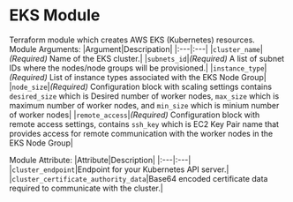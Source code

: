 # EKS Module
Terraform module which creates AWS EKS (Kubernetes) resources. \
Module Arguments:
|Argument|Descripation|
|:---|:---|
|`cluster_name`|*(Required)* Name of the EKS cluster.|
|`subnets_id`|*(Required)* A list of subnet IDs where the nodes/node groups will be provisioned.|
|`instance_type`|*(Required)* List of instance types associated with the EKS Node Group|
|`node_size`|*(Required)* Configuration block with scaling settings contains `desired_size` which is Desired number of worker nodes, `max_size` which is maximum number of worker nodes, and `min_size` which is minium number of worker nodes|
|`remote_access`|*(Required)* Configuration block with remote access settings, contains `ssh_key` which is EC2 Key Pair name that provides access for remote communication with the worker nodes in the EKS Node Group|

Module Attribute:
|Attribute|Description|
|:---|:---|
|`cluster_endpoint`|Endpoint for your Kubernetes API server.|
|`cluster_certificate_authority_data`|Base64 encoded certificate data required to communicate with the cluster.|

